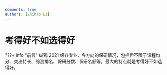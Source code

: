 ```yaml
---
comments: true
authors: [Zhihao Li]
---
```

# 考得好不如选得好
???+ info "前言"
    纵观 2021 级各专业、各方向的保研情况，包括但不限于课程均分、突出特长、综测排名、保研分数、保研名额等，最大的特点就是考得好不如选得好。
    
